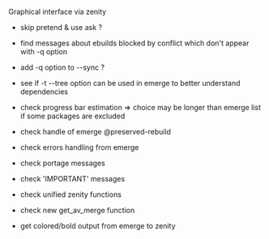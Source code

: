 Graphical interface via zenity
- skip pretend & use ask ?

- find messages about ebuilds blocked by conflict which don't appear with -q option
- add -q option to --sync ?

- see if -t --tree option can be used in emerge to better understand dependencies
- check progress bar estimation => choice may be longer than emerge list if some packages are excluded

- check handle of emerge @preserved-rebuild
- check errors handling from emerge
- check portage messages
- check 'IMPORTANT' messages
- check unified zenity functions
- check new get_av_merge function

- get colored/bold output from emerge to zenity
